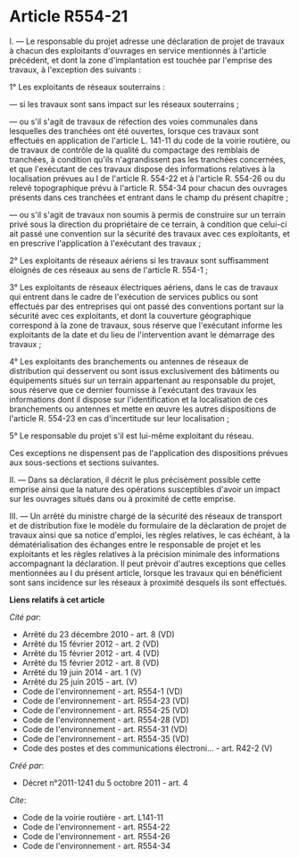 # Article R554-21

I. ― Le responsable du projet adresse une déclaration de projet de travaux à chacun des exploitants d'ouvrages en service
mentionnés à l'article précédent, et dont la zone d'implantation est touchée par l'emprise des travaux, à l'exception des
suivants : 

1° Les exploitants de réseaux souterrains : 

― si les travaux sont sans impact sur les réseaux souterrains ; 

― ou s'il s'agit de travaux de réfection des voies communales dans lesquelles des tranchées ont été ouvertes, lorsque ces
travaux sont effectués en application de l'article L. 141-11 du code de la voirie routière, ou de travaux de contrôle de la
qualité du compactage des remblais de tranchées, à condition qu'ils n'agrandissent pas les tranchées concernées, et que
l'exécutant de ces travaux dispose des informations relatives à la localisation prévues au I de l'article R. 554-22 et à
l'article R. 554-26 ou du relevé topographique prévu à l'article R. 554-34 pour chacun des ouvrages présents dans ces
tranchées et entrant dans le champ du présent chapitre ; 

― ou s'il s'agit de travaux non soumis à permis de construire sur un terrain privé sous la direction du propriétaire de ce
terrain, à condition que celui-ci ait passé une convention sur la sécurité des travaux avec ces exploitants, et en prescrive
l'application à l'exécutant des travaux ; 

2° Les exploitants de réseaux aériens si les travaux sont suffisamment éloignés de ces réseaux au sens de l'article R.
554-1 ; 

3° Les exploitants de réseaux électriques aériens, dans le cas de travaux qui entrent dans le cadre de l'exécution de
services publics ou sont effectués par des entreprises qui ont passé des conventions portant sur la sécurité avec ces
exploitants, et dont la couverture géographique correspond à la zone de travaux, sous réserve que l'exécutant informe les
exploitants de la date et du lieu de l'intervention avant le démarrage des travaux ; 

4° Les exploitants des branchements ou antennes de réseaux de distribution qui desservent ou sont issus exclusivement des
bâtiments ou équipements situés sur un terrain appartenant au responsable du projet, sous réserve que ce dernier fournisse à
l'exécutant des travaux les informations dont il dispose sur l'identification et la localisation de ces branchements ou
antennes et mette en œuvre les autres dispositions de l'article R. 554-23 en cas d'incertitude sur leur localisation ; 

5° Le responsable du projet s'il est lui-même exploitant du réseau. 

Ces exceptions ne dispensent pas de l'application des dispositions prévues aux sous-sections et sections suivantes. 

II. ― Dans sa déclaration, il décrit le plus précisément possible cette emprise ainsi que la nature des opérations
susceptibles d'avoir un impact sur les ouvrages situés dans ou à proximité de cette emprise. 

III. ― Un arrêté du ministre chargé de la sécurité des réseaux de transport et de distribution fixe le modèle du formulaire
de la déclaration de projet de travaux ainsi que sa notice d'emploi, les règles relatives, le cas échéant, à la
dématérialisation des échanges entre le responsable de projet et les exploitants et les règles relatives à la précision
minimale des informations accompagnant la déclaration. Il peut prévoir d'autres exceptions que celles mentionnées au I du
présent article, lorsque les travaux qui en bénéficient sont sans incidence sur les réseaux à proximité desquels ils sont
effectués.

**Liens relatifs à cet article**

_Cité par_:

  - Arrêté du 23 décembre 2010 - art. 8 (VD)
  - Arrêté du 15 février 2012 - art. 2 (VD)
  - Arrêté du 15 février 2012 - art. 4 (VD)
  - Arrêté du 15 février 2012 - art. 8 (VD)
  - Arrêté du 19 juin 2014 - art. 1 (V)
  - Arrêté du 25 juin 2015 - art. (V)
  - Code de l'environnement - art. R554-1 (VD)
  - Code de l'environnement - art. R554-23 (VD)
  - Code de l'environnement - art. R554-25 (VD)
  - Code de l'environnement - art. R554-28 (VD)
  - Code de l'environnement - art. R554-31 (VD)
  - Code de l'environnement - art. R554-35 (VD)
  - Code des postes et des communications électroni... - art. R42-2 (V)

_Créé par_:

  - Décret n°2011-1241 du 5 octobre 2011 - art. 4

_Cite_:

  - Code de la voirie routière - art. L141-11
  - Code de l'environnement - art. R554-22
  - Code de l'environnement - art. R554-26
  - Code de l'environnement - art. R554-34
